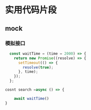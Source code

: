 # 实用代码片段

## mock

### 模拟接口

```javaScript
  const waitTime = (time = 2000) => {
    return new Promise((resolve) => {
      setTimeout(() => {
        resolve(true);
      }, time);
    });
  };

cosnt search =async () => {

    await waitTime()
}

```
